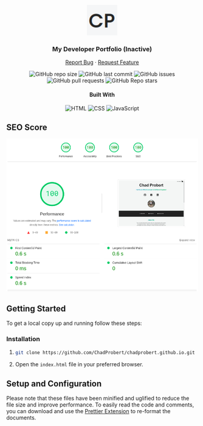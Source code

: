 <a name="readme-top"></a>

<!-- PROJECT LOGO -->
<div align="center">
    <img src="images/cp-logo.png" alt="Logo" width="80" height="80">

  ### My Developer Portfolio (Inactive)
  <p>
    <a href="https://github.com/ChadProbert/chadprobert.github.io/issues">Report Bug</a>
    ·
    <a href="https://github.com/ChadProbert/chadprobert.github.io/pulls">Request Feature</a>
  </p>

  <!-- SHIELDS.IO -->
  ![GitHub repo size](https://img.shields.io/github/repo-size/ChadProbert/chadprobert.github.io)
  ![GitHub last commit](https://img.shields.io/github/last-commit/ChadProbert/chadprobert.github.io)
  ![GitHub issues](https://img.shields.io/github/issues-raw/ChadProbert/chadprobert.github.io)
  ![GitHub pull requests](https://img.shields.io/github/issues-pr/ChadProbert/chadprobert.github.io)
  ![GitHub Repo stars](https://img.shields.io/github/stars/ChadProbert/chadprobert.github.io?style=social)

  #### Built With

  ![HTML](https://img.shields.io/badge/HTML5-E34F26?style=for-the-badge&logo=html5&logoColor=white)
  ![CSS](https://img.shields.io/badge/CSS3-1572B6?style=for-the-badge&logo=css3&logoColor=white)
  ![JavaScript](https://img.shields.io/badge/JavaScript-F7DF1E?style=for-the-badge&logo=javascript&logoColor=black)

</div>

## SEO Score
<img src="images/lighthouse-SEO-report.png" alt="A picture of an SEO test done using Lighthouse" width="1100">


## Getting Started

To get a local copy up and running follow these steps:

### Installation

1. ```sh
   git clone https://github.com/ChadProbert/chadprobert.github.io.git
   ```
3. Open the `index.html` file in your preferred browser.

## Setup and Configuration

Please note that these files have been minified and uglified to reduce the file size and improve performance.
To easily read the code and comments, you can download and use the [Prettier Extension](https://prettier.io/) to re-format the documents.

